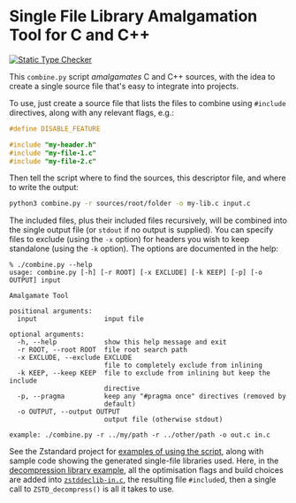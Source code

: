 # Single File Library Amalgamation Tool for C and C++

[![Static Type Checker](https://github.com/cwoffenden/combiner/actions/workflows/mypy.yml/badge.svg)](//github.com/cwoffenden/combiner/actions/workflows/mypy.yml)

This `combine.py` script _amalgamates_ C and C++ sources, with the idea to create a single source file that's easy to integrate into projects.

To use, just create a source file that lists the files to combine using `#include` directives, along with any relevant flags, e.g.:
```c
#define DISABLE_FEATURE

#include "my-header.h"
#include "my-file-1.c"
#include "my-file-2.c"

```
Then tell the script where to find the sources, this descriptor file, and where to write the output:
```sh
python3 combine.py -r sources/root/folder -o my-lib.c input.c
```
The included files, plus their included files recursively, will be combined into the single output file (or `stdout` if no output is supplied). You can specify files to exclude (using the `-x` option) for headers you wish to keep standalone (using the `-k` option). The options are documented in the help:
```
% ./combine.py --help
usage: combine.py [-h] [-r ROOT] [-x EXCLUDE] [-k KEEP] [-p] [-o OUTPUT] input

Amalgamate Tool

positional arguments:
  input                 input file

optional arguments:
  -h, --help            show this help message and exit
  -r ROOT, --root ROOT  file root search path
  -x EXCLUDE, --exclude EXCLUDE
                        file to completely exclude from inlining
  -k KEEP, --keep KEEP  file to exclude from inlining but keep the include
                        directive
  -p, --pragma          keep any "#pragma once" directives (removed by
                        default)
  -o OUTPUT, --output OUTPUT
                        output file (otherwise stdout)

example: ./combine.py -r ../my/path -r ../other/path -o out.c in.c
```
See the Zstandard project for [examples of using the script](//github.com/facebook/zstd/tree/dev/build/single_file_libs), along with sample code showing the generated single-file libraries used. Here, in the [decompression library example](//github.com/facebook/zstd/blob/dev/build/single_file_libs/examples/simple.c), all the optimisation flags and build choices are added into [`zstddeclib-in.c`](//github.com/facebook/zstd/blob/dev/build/single_file_libs/zstddeclib-in.c), the resulting file `#include`d, then a single call to `ZSTD_decompress()` is all it takes to use.
